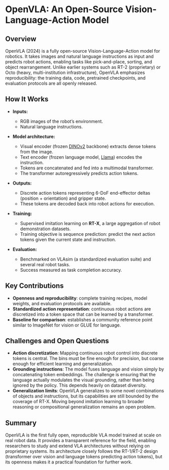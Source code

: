 # OpenVLA: An Open-Source Vision-Language-Action Model

## Overview
OpenVLA (2024) is a fully open-source Vision-Language-Action model for robotics. It takes images and natural language instructions as input and predicts robot actions, enabling tasks like pick-and-place, sorting, and object rearrangement. Unlike earlier systems such as RT-2 (proprietary) or Octo (heavy, multi-institution infrastructure), OpenVLA emphasizes reproducibility: the training data, code, pretrained checkpoints, and evaluation protocols are all openly released.

## How It Works
- **Inputs:**  
  - RGB images of the robot’s environment.  
  - Natural language instructions.  

- **Model architecture:**  
  - Visual encoder (frozen [DINOv2](Requests#DINOv2) backbone) extracts dense tokens from the image.  
  - Text encoder (frozen language model, [Llama](Requests#Llama)) encodes the instruction.  
  - Tokens are concatenated and fed into a multimodal transformer.  
  - The transformer autoregressively predicts action tokens.  

- **Outputs:**  
  - Discrete action tokens representing 6-DoF end-effector deltas (position + orientation) and gripper state.  
  - These tokens are decoded back into robot actions for execution.  

- **Training:**  
  - Supervised imitation learning on **RT-X**, a large aggregation of robot demonstration datasets.  
  - Training objective is sequence prediction: predict the next action tokens given the current state and instruction.  

- **Evaluation:**  
  - Benchmarked on VLAsim (a standardized evaluation suite) and several real robot tasks.  
  - Success measured as task completion accuracy.  

## Key Contributions
- **Openness and reproducibility**: complete training recipes, model weights, and evaluation protocols are available.  
- **Standardized action representation**: continuous robot actions are discretized into a token space that can be learned by a transformer.  
- **Baseline for comparison**: establishes a community reference point similar to ImageNet for vision or GLUE for language.  

## Challenges and Open Questions
- **Action discretization**: Mapping continuous robot control into discrete tokens is central. The bins must be fine enough for precision, but coarse enough for efficient learning and generalization.  
- **Grounding instructions**: The model fuses language and vision simply by concatenating token embeddings. The challenge is ensuring that the language actually modulates the visual grounding, rather than being ignored by the policy. This depends heavily on dataset diversity.  
- **Generalization limits**: OpenVLA generalizes to some novel combinations of objects and instructions, but its capabilities are still bounded by the coverage of RT-X. Moving beyond imitation learning to broader reasoning or compositional generalization remains an open problem.  

## Summary
OpenVLA is the first fully open, reproducible VLA model trained at scale on real robot data. It provides a transparent reference for the field, enabling researchers to study and extend VLA architectures without relying on proprietary systems. Its architecture closely follows the RT-1/RT-2 design (transformer over vision and language tokens predicting action tokens), but its openness makes it a practical foundation for further work.
